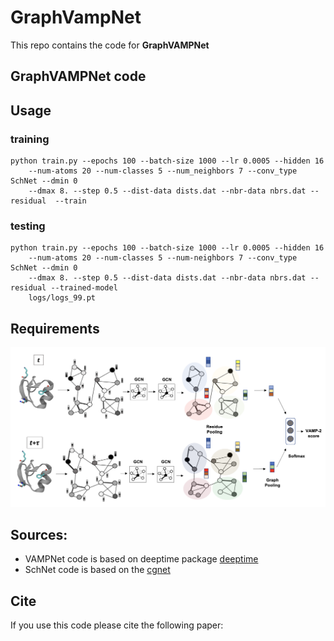 # GraphVampNet

This repo contains the code for **GraphVAMPNet**


## GraphVAMPNet code

## Usage

### training
```
python train.py --epochs 100 --batch-size 1000 --lr 0.0005 --hidden 16  
    --num-atoms 20 --num-classes 5 --num_neighbors 7 --conv_type SchNet --dmin 0 
    --dmax 8. --step 0.5 --dist-data dists.dat --nbr-data nbrs.dat --residual  --train
```
### testing

```
python train.py --epochs 100 --batch-size 1000 --lr 0.0005 --hidden 16 
    --num-atoms 20 --num-classes 5 --num-neighbors 7 --conv_type SchNet --dmin 0
    --dmax 8. --step 0.5 --dist-data dists.dat --nbr-data nbrs.dat --residual --trained-model
    logs/logs_99.pt
```

## Requirements


![figure](figure_1.png)

## Sources:
- VAMPNet code is based on deeptime package [deeptime](https://deeptime-ml.github.io/latest/index.html)
- SchNet code is based on the [cgnet](https://github.com/brookehus/cgnet)


## Cite
If you use this code please cite the following paper:

```
```
